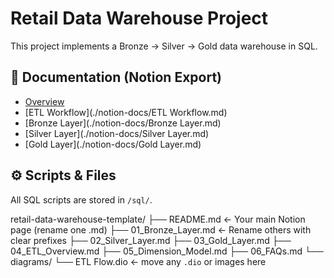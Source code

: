 # Retail Data Warehouse Project

This project implements a Bronze → Silver → Gold data warehouse in SQL.

## 📖 Documentation (Notion Export)

- [Overview](./notion-docs/Overview.md)  
- [ETL Workflow](./notion-docs/ETL Workflow.md)  
- [Bronze Layer](./notion-docs/Bronze Layer.md)  
- [Silver Layer](./notion-docs/Silver Layer.md)  
- [Gold Layer](./notion-docs/Gold Layer.md)

## ⚙️ Scripts & Files

All SQL scripts are stored in `/sql/`.

retail-data-warehouse-template/
├── README.md                ← Your main Notion page (rename one .md)
├── 01_Bronze_Layer.md       ← Rename others with clear prefixes
├── 02_Silver_Layer.md
├── 03_Gold_Layer.md
├── 04_ETL_Overview.md
├── 05_Dimension_Model.md
├── 06_FAQs.md
└── diagrams/
    └── ETL Flow.dio         ← move any `.dio` or images here
